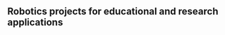  
 Robotics projects for educational and research applications
--------------------------------------------------------------------------------

